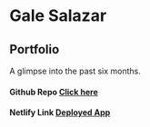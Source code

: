 # Gale Salazar 
## Portfolio

A glimpse into the past six months.

#### Github Repo <a href='https://github.com/galessalazar/gale-salazar-portfolio'>Click here</a>
#### Netlify Link <a href='https://galesalazarportfolio.netlify.app/'>Deployed App</a>
